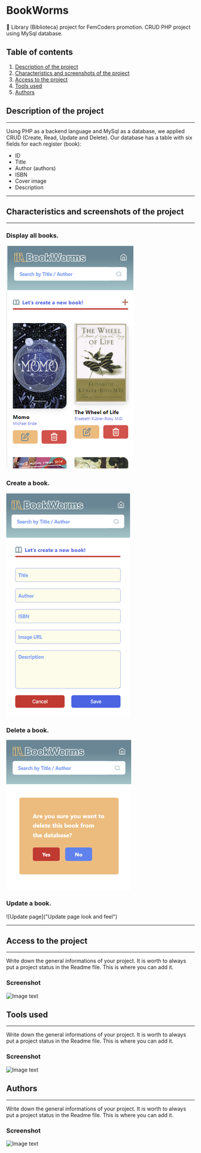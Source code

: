 # BookWorms

:closed_book: Library (Biblioteca) project for FemCoders promotion. CRUD PHP project using MySql database.

## Table of contents

1. [Description of the project](#Description-of-the-project)
2. [Characteristics and screenshots of the project](#Characteristics)
3. [Access to the project](#Access)
4. [Tools used](#Tools-used)
5. [Authors](#Authors)

## Description of the project
***
Using PHP as a backend language and MySql as a database, we applied CRUD (Create, Read, Update and Delete). Our database has a table with six fields for each register (book):
* ID
* Title
* Author (authors)
* ISBN
* Cover image
* Description
***
## Characteristics and screenshots of the project
***
### Display all books.
![Display page](./assets/images/bookspage.png "Display page look and feel")
### Create a book.
![Create page](./assets/images/createbook.png "Create page look and feel")
### Delete a  book. 
![Delete page](./assets/images/deletebook.png "Delete page look and feel")
### Update a book. 
![Update page]("Update page look and feel")
***
## Access to the project
***
Write down the general informations of your project. It is worth to always put a project status in the Readme file. This is where you can add it. 
### Screenshot
![Image text](/path/to/the/screenshot.png)

## Tools used
***
Write down the general informations of your project. It is worth to always put a project status in the Readme file. This is where you can add it. 
### Screenshot
![Image text](/path/to/the/screenshot.png)

## Authors
***
Write down the general informations of your project. It is worth to always put a project status in the Readme file. This is where you can add it. 
### Screenshot
![Image text](/path/to/the/screenshot.png)